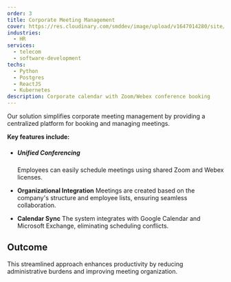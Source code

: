 ```yaml
---
order: 3
title: Corporate Meeting Management
cover: https://res.cloudinary.com/smddev/image/upload/v1647014280/site/project/schedule.jpg
industries:
  - HR
services:
  - telecom
  - software-development
techs:
  - Python
  - Postgres
  - ReactJS
  - Kubernetes
description: Corporate calendar with Zoom/Webex conference booking
---
```

Our solution simplifies corporate meeting management by providing a centralized platform for booking and managing meetings. 

**Key features include:**

* ##### Unified Conferencing

  Employees can easily schedule meetings using shared Zoom and Webex licenses.
* **Organizational Integration**
  Meetings are created based on the company's structure and employee lists, ensuring seamless collaboration.
* **Calendar Sync**
  The system integrates with Google Calendar and Microsoft Exchange, eliminating scheduling conflicts.

## Outcome

This streamlined approach enhances productivity by reducing administrative burdens and improving meeting organization.
